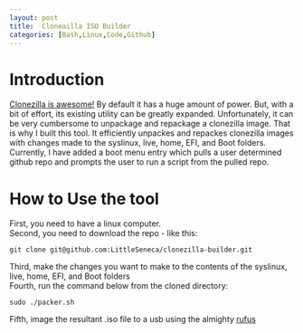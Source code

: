 ```yaml
---
layout: post
title:  Cloneailla ISO Builder
categories: [Bash,Linux,Code,Github]
---
```


# Introduction
[Clonezilla is awesome!](https://clonezilla.org/) By default it has a huge amount of power. But, with a bit of
effort, its existing utility can be greatly expanded. Unfortunately, it can be very cumbersome to unpackage and
repackage a clonezilla image. That is why I built this tool. It efficiently unpackes and repackes clonezilla 
images with changes made to the syslinux, live, home, EFI, and Boot folders. Currently, I have added a boot
menu entry which pulls a user determined github repo and prompts the user to run a script from the pulled repo.

# How to Use the tool
First, you need to have a linux computer. <br/>
Second, you need to download the repo - like this:

    git clone git@github.com:LittleSeneca/clonezilla-builder.git

Third, make the changes you want to make to the contents of the  syslinux, live, home, EFI, and Boot folders <br/>
Fourth, run the command below from the cloned directory:

    sudo ./packer.sh

Fifth, image the resultant .iso file to a usb using the almighty [rufus](https://rufus.ie/)

```
